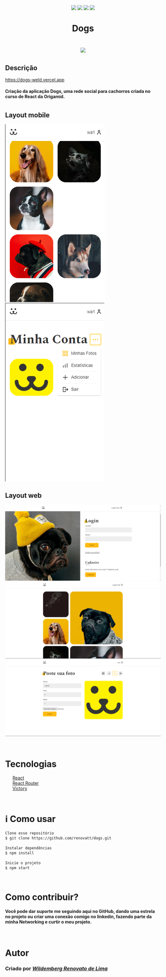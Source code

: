<div align='center'>
<div>
    <img src="https://img.shields.io/github/repo-size/renovatt/dogs">
    <img src="https://img.shields.io/github/languages/count/renovatt/dogs">
    <img src="https://img.shields.io/github/languages/top/renovatt/dogs">
    <img src="https://img.shields.io/github/last-commit/renovatt/dogs">
</div>
</div>

#

<div align='center'>
<h1>Dogs <br> <br>
<img src="./public/logo512.png" width="30px"></h1>
</div>

## Descrição

https://dogs-weld.vercel.app

#### Criação da aplicação Dogs, uma rede social para cachorros criada no curso de React da Origamid.

#

## Layout mobile
![Mobile 1](./public/mobile-1.png) ![Mobile 2](./public/mobile-2.png)

## Layout web
![Web 1](./public/web-1.png) ![Web 2](./public/web-2.png) ![Web 3](./public/web-3.png)

<br>

# Tecnologias

<ul>
    <li style="list-style: none;">
    <a href="https://create-react-app.dev/" target="_blank">React</a></li>
    <li style="list-style: none;">
    <a href="https://reactrouter.com/" target="_blank">React Router</a></li>
    <li style="list-style: none;">
    <a href="https://github.com/FormidableLabs/victory" target="_blank">Victory</a></li>
</ul>

<br>

# ℹ️ Como usar

    Clone esse repositório
    $ git clone https://github.com/renovatt/dogs.git

    Instalar dependências
    $ npm install

    Inicie o projeto
    $ npm start

<br>

# Como contribuir?

#### Você pode dar suporte me seguindo aqui no GitHub, dando uma estrela no projeto ou criar uma conexão comigo no linkedin, fazendo parte da minha Networking e curtir o meu projeto.

<br>

# Autor

### Criado por <a href="https://www.linkedin.com/in/renovatt/" target="_blank">*Wildemberg Renovato de Lima*</a>